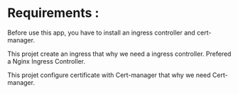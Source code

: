 # Requirements : 

Before use this app, you have to install an ingress controller and cert-manager. 

This projet create an ingress that why we need a ingress controller. Prefered a Nginx Ingress Controller. 

This projet configure certificate with Cert-manager that why we need Cert-manager. 